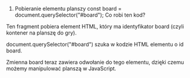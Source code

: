 1. Pobieranie elementu planszy const board = document.querySelector("#board");
Co robi ten kod?

Ten fragment pobiera element HTML, który ma identyfikator board (czyli kontener na planszę do gry).

document.querySelector("#board") szuka w kodzie HTML elementu o id board.

Zmienna board teraz zawiera odwołanie do tego elementu, dzięki czemu możemy manipulować planszą w JavaScript.
